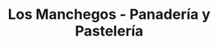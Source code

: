 ---
title: "Los Manchegos - Panadería y Pastelería"
url: /valencia/los-manchegos-panaderia-y-pasteleria/
shop: Konditorei
---